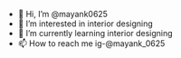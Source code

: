 - 👋 Hi, I’m @mayank0625
- 👀 I’m interested in interior designing
- 🌱 I’m currently learning interior designing
- 📫 How to reach me ig-@mayank_0625

